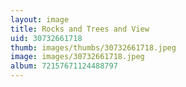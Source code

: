 ```yaml
---
layout: image
title: Rocks and Trees and View
uid: 30732661718
thumb: images/thumbs/30732661718.jpeg
image: images/30732661718.jpeg
album: 72157671124488797
---
```


